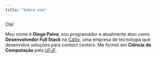 ```yaml
---
title: "Sobre mim"
---
```


Olá!

Meu nome é **Diego Paiva**, sou programador e atualmente atuo como **Desenvolvedor Full Stack** na [Callix](https://callix.com.br/), uma empresa de tecnologia que desenvolve soluções para _contact centers_. Me formei em **Ciência da Computação** pela [UFJF](https://ufjf.br/).
